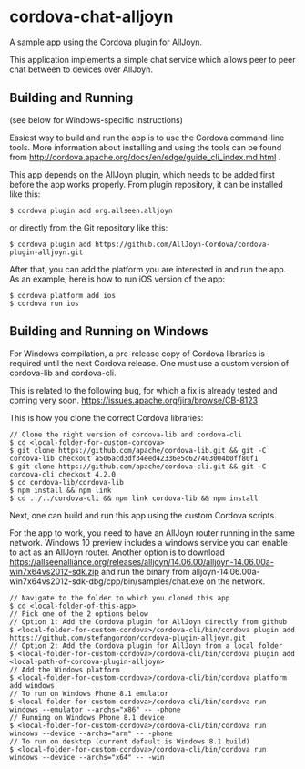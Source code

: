 cordova-chat-alljoyn
====================

A sample app using the Cordova plugin for AllJoyn.  

This application implements a simple chat service which allows peer to peer chat between to devices over AllJoyn.

Building and Running
--------------------

(see below for Windows-specific instructions)

Easiest way to build and run the app is to use the Cordova command-line tools. More information about installing and using the tools can be found from http://cordova.apache.org/docs/en/edge/guide_cli_index.md.html .

This app depends on the AllJoyn plugin, which needs to be added first before the app works properly. From plugin repository, it can be installed like this:

```
$ cordova plugin add org.allseen.alljoyn
```

or directly from the Git repository like this:

```
$ cordova plugin add https://github.com/AllJoyn-Cordova/cordova-plugin-alljoyn.git
```

After that, you can add the platform you are interested in and run the app. As an example, here is how to run iOS version of the app:

```
$ cordova platform add ios
$ cordova run ios
```

Building and Running on Windows
-------------------------------
For Windows compilation, a pre-release copy of Cordova libraries is required until the next Cordova release.  One must use a custom version of cordova-lib and cordova-cli.

This is related to the following bug, for which a fix is already tested and coming very soon.
https://issues.apache.org/jira/browse/CB-8123

This is how you clone the correct Cordova libraries:

```
// Clone the right version of cordova-lib and cordova-cli
$ cd <local-folder-for-custom-cordova>
$ git clone https://github.com/apache/cordova-lib.git && git -C cordova-lib checkout a506acd3df34eed42336e5c627403004b0ff80f1
$ git clone https://github.com/apache/cordova-cli.git && git -C cordova-cli checkout 4.2.0
$ cd cordova-lib/cordova-lib
$ npm install && npm link
$ cd ../../cordova-cli && npm link cordova-lib && npm install
```

Next, one can build and run this app using the custom Cordova scripts.

For the app to work, you need to have an AllJoyn router running in the same network.  Windows 10 preview includes a windows service you can enable to act as an AllJoyn router.  Another option is to download https://allseenalliance.org/releases/alljoyn/14.06.00/alljoyn-14.06.00a-win7x64vs2012-sdk.zip
and run the binary from alljoyn-14.06.00a-win7x64vs2012-sdk-dbg/cpp/bin/samples/chat.exe on the network.

```
// Navigate to the folder to which you cloned this app
$ cd <local-folder-of-this-app>
// Pick one of the 2 options below
// Option 1: Add the Cordova plugin for AllJoyn directly from github
$ <local-folder-for-custom-cordova>/cordova-cli/bin/cordova plugin add https://github.com/stefangordon/cordova-plugin-alljoyn.git
// Option 2: Add the Cordova plugin for AllJoyn from a local folder
$ <local-folder-for-custom-cordova>/cordova-cli/bin/cordova plugin add <local-path-of-cordova-plugin-alljoyn>
// Add the Windows platform
$ <local-folder-for-custom-cordova>/cordova-cli/bin/cordova platform add windows
// To run on Windows Phone 8.1 emulator
$ <local-folder-for-custom-cordova>/cordova-cli/bin/cordova run windows --emulator --archs="x86" -- -phone
// Running on Windows Phone 8.1 device
$ <local-folder-for-custom-cordova>/cordova-cli/bin/cordova run windows --device --archs="arm" -- -phone
// To run on desktop (current default is Windows 8.1 build)
$ <local-folder-for-custom-cordova>/cordova-cli/bin/cordova run windows --device --archs="x64" -- -win
```
